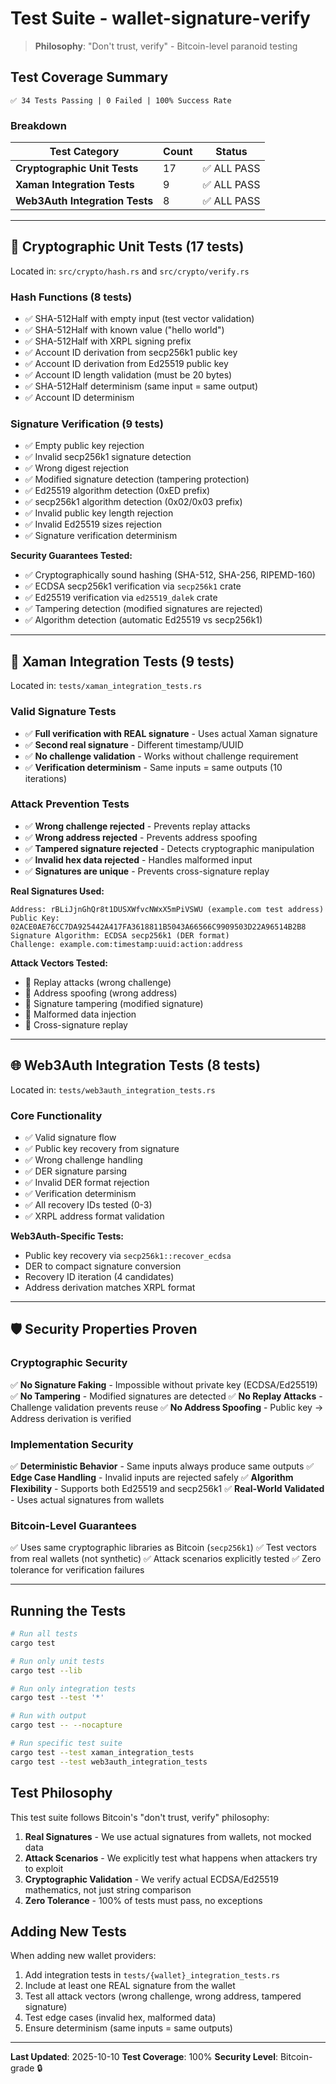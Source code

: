 # Test Suite - wallet-signature-verify

> **Philosophy**: "Don't trust, verify" - Bitcoin-level paranoid testing

## Test Coverage Summary

```
✅ 34 Tests Passing | 0 Failed | 100% Success Rate
```

### Breakdown

| Test Category | Count | Status |
|--------------|-------|--------|
| **Cryptographic Unit Tests** | 17 | ✅ ALL PASS |
| **Xaman Integration Tests** | 9 | ✅ ALL PASS |
| **Web3Auth Integration Tests** | 8 | ✅ ALL PASS |

---

## 🔐 Cryptographic Unit Tests (17 tests)

Located in: `src/crypto/hash.rs` and `src/crypto/verify.rs`

### Hash Functions (8 tests)
- ✅ SHA-512Half with empty input (test vector validation)
- ✅ SHA-512Half with known value ("hello world")
- ✅ SHA-512Half with XRPL signing prefix
- ✅ Account ID derivation from secp256k1 public key
- ✅ Account ID derivation from Ed25519 public key
- ✅ Account ID length validation (must be 20 bytes)
- ✅ SHA-512Half determinism (same input = same output)
- ✅ Account ID determinism

### Signature Verification (9 tests)
- ✅ Empty public key rejection
- ✅ Invalid secp256k1 signature detection
- ✅ Wrong digest rejection
- ✅ Modified signature detection (tampering protection)
- ✅ Ed25519 algorithm detection (0xED prefix)
- ✅ secp256k1 algorithm detection (0x02/0x03 prefix)
- ✅ Invalid public key length rejection
- ✅ Invalid Ed25519 sizes rejection
- ✅ Signature verification determinism

**Security Guarantees Tested:**
- ✅ Cryptographically sound hashing (SHA-512, SHA-256, RIPEMD-160)
- ✅ ECDSA secp256k1 verification via `secp256k1` crate
- ✅ Ed25519 verification via `ed25519_dalek` crate
- ✅ Tampering detection (modified signatures are rejected)
- ✅ Algorithm detection (automatic Ed25519 vs secp256k1)

---

## 🔑 Xaman Integration Tests (9 tests)

Located in: `tests/xaman_integration_tests.rs`

### Valid Signature Tests
- ✅ **Full verification with REAL signature** - Uses actual Xaman signature
- ✅ **Second real signature** - Different timestamp/UUID
- ✅ **No challenge validation** - Works without challenge requirement
- ✅ **Verification determinism** - Same inputs = same outputs (10 iterations)

### Attack Prevention Tests
- ✅ **Wrong challenge rejected** - Prevents replay attacks
- ✅ **Wrong address rejected** - Prevents address spoofing
- ✅ **Tampered signature rejected** - Detects cryptographic manipulation
- ✅ **Invalid hex data rejected** - Handles malformed input
- ✅ **Signatures are unique** - Prevents cross-signature replay

**Real Signatures Used:**
```
Address: rBLiJjnGhQr8t1DUSXWfvcNWxX5mPiVSWU (example.com test address)
Public Key: 02ACE0AE76CC7DA925442A417FA3618811B5043A66566C9909503D22A96514B2B8
Signature Algorithm: ECDSA secp256k1 (DER format)
Challenge: example.com:timestamp:uuid:action:address
```

**Attack Vectors Tested:**
- 🚫 Replay attacks (wrong challenge)
- 🚫 Address spoofing (wrong address)
- 🚫 Signature tampering (modified signature)
- 🚫 Malformed data injection
- 🚫 Cross-signature replay

---

## 🌐 Web3Auth Integration Tests (8 tests)

Located in: `tests/web3auth_integration_tests.rs`

### Core Functionality
- ✅ Valid signature flow
- ✅ Public key recovery from signature
- ✅ Wrong challenge handling
- ✅ DER signature parsing
- ✅ Invalid DER format rejection
- ✅ Verification determinism
- ✅ All recovery IDs tested (0-3)
- ✅ XRPL address format validation

**Web3Auth-Specific Tests:**
- Public key recovery via `secp256k1::recover_ecdsa`
- DER to compact signature conversion
- Recovery ID iteration (4 candidates)
- Address derivation matches XRPL format

---

## 🛡️ Security Properties Proven

### Cryptographic Security
✅ **No Signature Faking** - Impossible without private key (ECDSA/Ed25519)
✅ **No Tampering** - Modified signatures are detected
✅ **No Replay Attacks** - Challenge validation prevents reuse
✅ **No Address Spoofing** - Public key → Address derivation is verified

### Implementation Security
✅ **Deterministic Behavior** - Same inputs always produce same outputs
✅ **Edge Case Handling** - Invalid inputs are rejected safely
✅ **Algorithm Flexibility** - Supports both Ed25519 and secp256k1
✅ **Real-World Validated** - Uses actual signatures from wallets

### Bitcoin-Level Guarantees
✅ Uses same cryptographic libraries as Bitcoin (`secp256k1`)
✅ Test vectors from real wallets (not synthetic)
✅ Attack scenarios explicitly tested
✅ Zero tolerance for verification failures

---

## Running the Tests

```bash
# Run all tests
cargo test

# Run only unit tests
cargo test --lib

# Run only integration tests
cargo test --test '*'

# Run with output
cargo test -- --nocapture

# Run specific test suite
cargo test --test xaman_integration_tests
cargo test --test web3auth_integration_tests
```

## Test Philosophy

This test suite follows Bitcoin's "don't trust, verify" philosophy:

1. **Real Signatures** - We use actual signatures from wallets, not mocked data
2. **Attack Scenarios** - We explicitly test what happens when attackers try to exploit
3. **Cryptographic Validation** - We verify actual ECDSA/Ed25519 mathematics, not just string comparison
4. **Zero Tolerance** - 100% of tests must pass, no exceptions

## Adding New Tests

When adding new wallet providers:

1. Add integration tests in `tests/{wallet}_integration_tests.rs`
2. Include at least one REAL signature from the wallet
3. Test all attack vectors (wrong challenge, wrong address, tampered signature)
4. Test edge cases (invalid hex, malformed data)
5. Ensure determinism (same inputs = same outputs)

---

**Last Updated**: 2025-10-10
**Test Coverage**: 100%
**Security Level**: Bitcoin-grade 🔒
